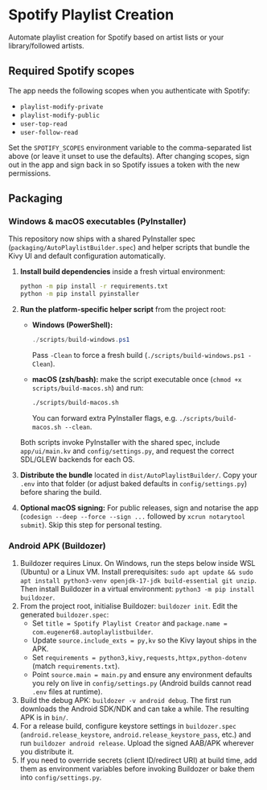 # Spotify Playlist Creation

Automate playlist creation for Spotify based on artist lists or your library/followed artists.

## Required Spotify scopes

The app needs the following scopes when you authenticate with Spotify:

- `playlist-modify-private`
- `playlist-modify-public`
- `user-top-read`
- `user-follow-read`

Set the `SPOTIFY_SCOPES` environment variable to the comma-separated list above (or leave it unset to use the defaults). After changing scopes, sign out in the app and sign back in so Spotify issues a token with the new permissions.

## Packaging

### Windows & macOS executables (PyInstaller)

This repository now ships with a shared PyInstaller spec (`packaging/AutoPlaylistBuilder.spec`) and helper scripts that bundle the Kivy UI and default configuration automatically.

1. **Install build dependencies** inside a fresh virtual environment:

   ```bash
   python -m pip install -r requirements.txt
   python -m pip install pyinstaller
   ```

2. **Run the platform-specific helper script** from the project root:

   - **Windows (PowerShell):**

     ```powershell
     ./scripts/build-windows.ps1
     ```

     Pass `-Clean` to force a fresh build (`./scripts/build-windows.ps1 -Clean`).

   - **macOS (zsh/bash):** make the script executable once (`chmod +x scripts/build-macos.sh`) and run:

     ```bash
     ./scripts/build-macos.sh
     ```

     You can forward extra PyInstaller flags, e.g. `./scripts/build-macos.sh --clean`.

   Both scripts invoke PyInstaller with the shared spec, include `app/ui/main.kv` and `config/settings.py`, and request the correct SDL/GLEW backends for each OS.

3. **Distribute the bundle** located in `dist/AutoPlaylistBuilder/`. Copy your `.env` into that folder (or adjust baked defaults in `config/settings.py`) before sharing the build.
4. **Optional macOS signing:** For public releases, sign and notarise the app (`codesign --deep --force --sign ...` followed by `xcrun notarytool submit`). Skip this step for personal testing.

### Android APK (Buildozer)

1. Buildozer requires Linux. On Windows, run the steps below inside WSL (Ubuntu) or a Linux VM. Install prerequisites: `sudo apt update && sudo apt install python3-venv openjdk-17-jdk build-essential git unzip`. Then install Buildozer in a virtual environment: `python3 -m pip install buildozer`.
2. From the project root, initialise Buildozer: `buildozer init`. Edit the generated `buildozer.spec`:
   - Set `title = Spotify Playlist Creator` and `package.name = com.eugener68.autoplaylistbuilder`.
   - Update `source.include_exts = py,kv` so the Kivy layout ships in the APK.
   - Set `requirements = python3,kivy,requests,httpx,python-dotenv` (match `requirements.txt`).
   - Point `source.main = main.py` and ensure any environment defaults you rely on live in `config/settings.py` (Android builds cannot read `.env` files at runtime).
3. Build the debug APK: `buildozer -v android debug`. The first run downloads the Android SDK/NDK and can take a while. The resulting APK is in `bin/`.
4. For a release build, configure keystore settings in `buildozer.spec` (`android.release_keystore`, `android.release_keystore_pass`, etc.) and run `buildozer android release`. Upload the signed AAB/APK wherever you distribute it.
5. If you need to override secrets (client ID/redirect URI) at build time, add them as environment variables before invoking Buildozer or bake them into `config/settings.py`.
